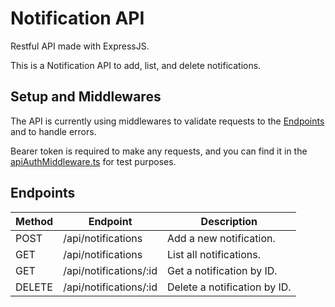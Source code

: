 # Notification API
Restful API made with ExpressJS.

This is a Notification API to add, list, and delete notifications.

## Setup and Middlewares
The API is currently using middlewares to validate requests to the [Endpoints](#endpoints) and to handle errors.

Bearer token is required to make any requests, and you can find it in the [apiAuthMiddleware.ts](./src/middlewares/apiAuthMiddleware.ts#L3-C60) for test purposes.

## Endpoints

| Method | Endpoint                | Description                                |
|--------|-------------------------|--------------------------------------------|
| POST   | /api/notifications       | Add a new notification.                    |
| GET    | /api/notifications       | List all notifications.                   |
| GET    | /api/notifications/:id   | Get a notification by ID.                  |
| DELETE | /api/notifications/:id   | Delete a notification by ID.               |

